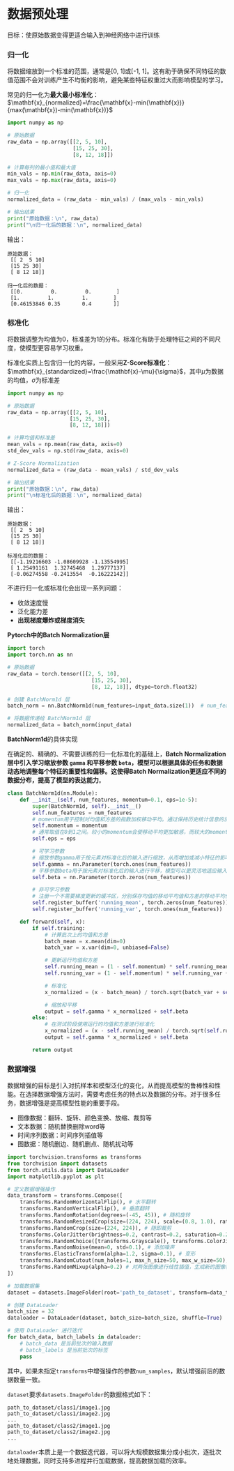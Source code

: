 # 数据预处理

目标：使原始数据变得更适合输入到神经网络中进行训练

### 归一化

将数据缩放到一个标准的范围，通常是[0, 1]或[-1, 1]。这有助于确保不同特征的数值范围不会对训练产生不均衡的影响，避免某些特征权重过大而影响模型的学习。

常见的归一化为**最大最小标准化**：$\mathbf{x}_{normalized}=\frac{\mathbf{x}-min(\mathbf{x})}{max(\mathbf{x})-min(\mathbf{x})}$

```python
import numpy as np

# 原始数据
raw_data = np.array([[2, 5, 10],
                     [15, 25, 30],
                     [8, 12, 18]])

# 计算每列的最小值和最大值
min_vals = np.min(raw_data, axis=0)
max_vals = np.max(raw_data, axis=0)

# 归一化
normalized_data = (raw_data - min_vals) / (max_vals - min_vals)

# 输出结果
print("原始数据：\n", raw_data)
print("\n归一化后的数据：\n", normalized_data)
```

输出：

```shell
原始数据：
 [[ 2  5 10]
 [15 25 30]
 [ 8 12 18]]

归一化后的数据：
 [[0.         0.         0.        ]
 [1.         1.         1.        ]
 [0.46153846 0.35       0.4       ]]
```

### 标准化

将数据调整为均值为0，标准差为1的分布。标准化有助于处理特征之间的不同尺度，使模型更容易学习权重。

标准化实质上包含归一化的内容，一般采用**Z-Score标准化**：$\mathbf{x}_{standardized}=\frac{\mathbf{x}-\mu}{\sigma}$，其中$\mu$为数据的均值，$\sigma$为标准差

```python
import numpy as np

# 原始数据
raw_data = np.array([[2, 5, 10],
                    [15, 25, 30],
                    [8, 12, 18]])

# 计算均值和标准差
mean_vals = np.mean(raw_data, axis=0)
std_dev_vals = np.std(raw_data, axis=0)

# Z-Score Normalization
normalized_data = (raw_data - mean_vals) / std_dev_vals

# 输出结果
print("原始数据：\n", raw_data)
print("\n标准化后的数据：\n", normalized_data)
```

输出：

```shell
原始数据：
 [[ 2  5 10]
 [15 25 30]
 [ 8 12 18]]
 
标准化后的数据：
 [[-1.19216603 -1.08609928 -1.13554995]
 [ 1.25491161  1.32745468  1.29777137]
 [-0.06274558 -0.2413554  -0.16222142]]
```

不进行归一化或标准化会出现一系列问题：

- 收敛速度慢
- 泛化能力差
- **出现梯度爆炸或梯度消失**

**Pytorch中的Batch Normalization层**

```python
import torch
import torch.nn as nn

# 原始数据
raw_data = torch.tensor([[2, 5, 10],
                           [15, 25, 30],
                           [8, 12, 18]], dtype=torch.float32)

# 创建 BatchNorm1d 层
batch_norm = nn.BatchNorm1d(num_features=input_data.size(1))  # num_features 设置为特征的数量

# 将数据传递给 BatchNorm1d 层
normalized_data = batch_norm(input_data)
```

**BatchNorm1d**的具体实现

在确定的、精确的、不需要训练的归一化标准化的基础上，**Batch Normalization层中引入学习缩放参数 `gamma` 和平移参数 `beta`，模型可以根据具体的任务和数据动态地调整每个特征的重要性和偏移。这使得Batch Normalization更适应不同的数据分布，提高了模型的表达能力**。

```python
class BatchNorm1d(nn.Module):
    def __init__(self, num_features, momentum=0.1, eps=1e-5):
        super(BatchNorm1d, self).__init__()
        self.num_features = num_features
        # momentum用于控制对均值和方差的指数加权移动平均。通过保持历史统计信息的加权平均，可以使模型在训练过程中更加稳定。
        self.momentum = momentum
        # 通常取值在0到1之间。较小的momentum会使移动平均更加敏感，而较大的momentum则会减缓更新速度。
        self.eps = eps

        # 可学习参数
        # 缩放参数gamma用于按元素对标准化后的输入进行缩放，从而增加或减小特征的影响。这使得模型可以在训练过程中自适应地学习每个特征的重要性。
        self.gamma = nn.Parameter(torch.ones(num_features))
        # 平移参数beta用于按元素对标准化后的输入进行平移，模型可以更灵活地适应输入数据的整体平移。
        self.beta = nn.Parameter(torch.zeros(num_features))

        # 非可学习参数
        # 注册一个不需要梯度更新的缓冲区，分别保存均值的移动平均值和方差的移动平均值，即运行均值和运行方差
        self.register_buffer('running_mean', torch.zeros(num_features))
        self.register_buffer('running_var', torch.ones(num_features))

    def forward(self, x):
        if self.training:
            # 计算批次上的均值和方差
            batch_mean = x.mean(dim=0)
            batch_var = x.var(dim=0, unbiased=False)

            # 更新运行均值和方差
            self.running_mean = (1 - self.momentum) * self.running_mean + self.momentum * batch_mean
            self.running_var = (1 - self.momentum) * self.running_var + self.momentum * batch_var

            # 标准化
            x_normalized = (x - batch_mean) / torch.sqrt(batch_var + self.eps)

            # 缩放和平移
            output = self.gamma * x_normalized + self.beta
        else:
            # 在测试阶段使用运行的均值和方差进行标准化
            x_normalized = (x - self.running_mean) / torch.sqrt(self.running_var + self.eps)
            output = self.gamma * x_normalized + self.beta

        return output
```

### 数据增强

数据增强的目标是引入对抗样本和模型泛化的变化，从而提高模型的鲁棒性和性能。在选择数据增强方法时，需要考虑任务的特点以及数据的分布。对于很多任务，数据增强是提高模型性能的重要手段。

- 图像数据：翻转、旋转、颜色变换、放缩、裁剪等
- 文本数据：随机替换删除word等
- 时间序列数据：时间序列插值等
- 图数据：随机删边、随机删点、随机扰动等

```python
import torchvision.transforms as transforms
from torchvision import datasets
from torch.utils.data import DataLoader
import matplotlib.pyplot as plt

# 定义数据增强操作
data_transform = transforms.Compose([
    transforms.RandomHorizontalFlip(), # 水平翻转
    transforms.RandomVerticalFlip(), # 垂直翻转
    transforms.RandomRotation(degrees=(-45, 45)), # 随机旋转
    transforms.RandomResizedCrop(size=(224, 224), scale=(0.8, 1.0), ratio=(0.9, 1.1)), # 随机缩放
    transforms.RandomCrop(size=(224, 224)), # 随即裁剪
    transforms.ColorJitter(brightness=0.2, contrast=0.2, saturation=0.2, hue=0.2), # 亮度、对比度和饱和度调整
    transforms.RandomChoice([transforms.Grayscale(), transforms.ColorJitter()]), # 颜色空间变换
    transforms.RandomNoise(mean=0, std=0.1), # 添加噪声
    transforms.ElasticTransform(alpha=1.2, sigma=0.1), # 变形
    transforms.RandomCutout(num_holes=1, max_h_size=50, max_w_size=50), # 随机遮挡矩形区域(Cutout)
    transforms.RandomMixup(alpha=0.2) # 对两张图像进行线性插值，生成新的图像和标签(Mixup)
])

# 加载数据集
dataset = datasets.ImageFolder(root='path_to_dataset', transform=data_transform)

# 创建 DataLoader
batch_size = 32
dataloader = DataLoader(dataset, batch_size=batch_size, shuffle=True)

# 使用 DataLoader 进行迭代
for batch_data, batch_labels in dataloader:
    # batch_data 是当前批次的输入数据
    # batch_labels 是当前批次的标签
    pass
```

其中，如果未指定`transforms`中增强操作的参数`num_samples`，默认增强前后的数据数量一致。

`dataset`要求`datasets.ImageFolder`的数据格式如下：

```shell
path_to_dataset/class1/image1.jpg
path_to_dataset/class1/image2.jpg
...
path_to_dataset/class2/image1.jpg
path_to_dataset/class2/image2.jpg
...
```

`dataloader`本质上是一个数据迭代器，可以将大规模数据集分成小批次，逐批次地处理数据，同时支持多进程并行加载数据，提高数据加载的效率。

